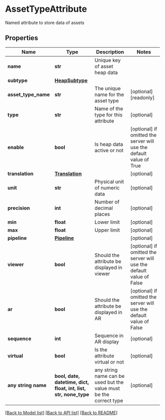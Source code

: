 # AssetTypeAttribute

Named attribute to store data of assets

## Properties
Name | Type | Description | Notes
------------ | ------------- | ------------- | -------------
**name** | **str** | Unique key of asset heap data | 
**subtype** | [**HeapSubtype**](HeapSubtype.md) |  | 
**asset_type_name** | **str** | The unique name for the asset type | [optional] [readonly] 
**type** | **str** | Name of the type for this attribute | [optional] 
**enable** | **bool** | Is heap data active or not | [optional]  if omitted the server will use the default value of True
**translation** | [**Translation**](Translation.md) |  | [optional] 
**unit** | **str** | Physical unit of numeric data | [optional] 
**precision** | **int** | Number of decimal places | [optional] 
**min** | **float** | Lower limit | [optional] 
**max** | **float** | Upper limit | [optional] 
**pipeline** | [**Pipeline**](Pipeline.md) |  | [optional] 
**viewer** | **bool** | Should the attribute be displayed in viewer | [optional]  if omitted the server will use the default value of False
**ar** | **bool** | Should the attribute be displayed in AR | [optional]  if omitted the server will use the default value of False
**sequence** | **int** | Sequence in AR display | [optional] 
**virtual** | **bool** | Is the attribute virtual or not | [optional] 
**any string name** | **bool, date, datetime, dict, float, int, list, str, none_type** | any string name can be used but the value must be the correct type | [optional]

[[Back to Model list]](../README.md#documentation-for-models) [[Back to API list]](../README.md#documentation-for-api-endpoints) [[Back to README]](../README.md)


